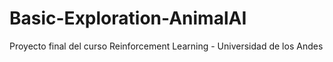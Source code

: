 # Basic-Exploration-AnimalAI
Proyecto final del curso Reinforcement Learning - Universidad de los Andes
